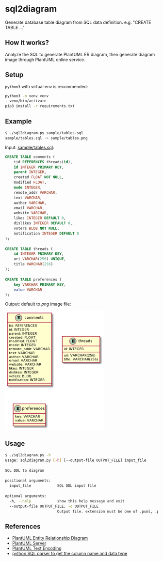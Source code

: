 # sql2diagram

Generate database table diagram from SQL data definition. e.g. "CREATE TABLE ..."

## How it works?

Analyze the SQL to generate PlantUML ER diagram,
then generate diagram image through PlantUML online service.

## Setup

`python3` with virtual env is recommended:

```sh
python3 -m venv venv
. venv/bin/activate
pip3 install -r requirements.txt
```

## Example

```sh
$ ./sql2diagram.py sample/tables.sql
sample/tables.sql -> sample/tables.png
```

Input: [sample/tables.sql](sample/tables.sql):

```sql
CREATE TABLE comments (
    tid REFERENCES threads(id),
    id INTEGER PRIMARY KEY,
    parent INTEGER,
    created FLOAT NOT NULL,
    modified FLOAT,
    mode INTEGER,
    remote_addr VARCHAR,
    text VARCHAR,
    author VARCHAR,
    email VARCHAR,
    website VARCHAR,
    likes INTEGER DEFAULT 0,
    dislikes INTEGER DEFAULT 0,
    voters BLOB NOT NULL,
    notification INTEGER DEFAULT 0
);

CREATE TABLE threads (
    id INTEGER PRIMARY KEY,
    uri VARCHAR(256) UNIQUE,
    title VARCHAR(256)
);

CREATE TABLE preferences (
    key VARCHAR PRIMARY KEY,
    value VARCHAR
);
```

Output: default to _png_ image file:

![sample/tables.png](sample/tables.png)

## Usage

```sh
$ ./sql2diagram.py -h
usage: sql2diagram.py [-h] [--output-file OUTPUT_FILE] input_file

SQL DDL to diagram

positional arguments:
  input_file            SQL DDL input file

optional arguments:
  -h, --help            show this help message and exit
  --output-file OUTPUT_FILE, -o OUTPUT_FILE
                        Output file. extension must be one of .puml, .png, .svg, .esp, .txt
```

## References

- [PlantUML Entity Relationship Diagram](https://plantuml.com/en/ie-diagram)
- [PlantUML Server](https://github.com/plantuml/plantuml-server)
- [PlantUML Text Encoding](https://plantuml.com/text-encoding)
- [python SQL parser to get the column name and data type](https://stackoverflow.com/questions/63247330/python-sql-parser-to-get-the-column-name-and-data-type)
